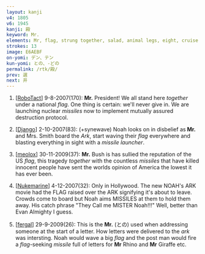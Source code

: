 ```yaml
---
layout: kanji
v4: 1805
v6: 1945
kanji: 殿
keyword: Mr.
elements: Mr, flag, strung together, salad, animal legs, eight, cruise missile, missile, wind, crotch
strokes: 13
image: E6AEBF
on-yomi: デン、テン
kun-yomi: との、-どの
permalink: /rtk/殿/
prev: 選
next: 井
---
```


1) [<a href="http://kanji.koohii.com/profile/RoboTact">RoboTact</a>] 9-8-2007(170): <strong>Mr.</strong> President! We all stand here <em>together</em> under a national <em>flag</em>. One thing is certain: we&#039;ll never give in. We are launching nuclear <em>missiles</em> now to implement mutually assured destruction protocol.

2) [<a href="http://kanji.koohii.com/profile/Django">Django</a>] 2-10-2007(83): (+synewave) Noah looks on in disbelief as<strong> Mr.</strong> and Mrs. Smith board the <em>Ark</em>, start waving their <em>flag</em> everywhere and blasting everything in sight with a <em>missile launcher</em>.

3) [<a href="http://kanji.koohii.com/profile/meolox">meolox</a>] 30-11-2009(37): <strong>Mr.</strong> Bush is has sullied the reputation of the US <em>flag</em>, this tragedy <em>together</em> with the countless <em>missiles</em> that have killed innocent people have sent the worlds opinion of America the lowest it has ever been.

4) [<a href="http://kanji.koohii.com/profile/Nukemarine">Nukemarine</a>] 4-12-2007(32): Only in Hollywood. The new NOAH&#039;s ARK movie had the FLAG raised over the ARK signifying it&#039;s about to leave. Crowds come to board but Noah aims MISSILES at them to hold them away. His catch phrase &quot;They Call me MISTER Noah!!!&quot; Well, better than Evan Almighty I guess.

5) [<a href="http://kanji.koohii.com/profile/fergal">fergal</a>] 29-9-2009(26): This is the <strong>Mr.</strong> (との) used when addressing someone at the start of a letter. How letters were delivered to the <em>ark</em> was intersting. Noah would wave a big <em>flag</em> and the post man would fire a <em>flag</em>-seeking <em>missile</em> full of letters for <strong>Mr</strong> Rhino and <strong>Mr</strong> Giraffe etc.

